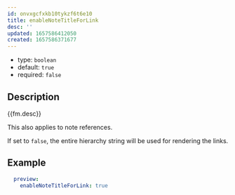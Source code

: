 ```yaml
---
id: onvxgcfxkb10tykzf6t6e10
title: enableNoteTitleForLink
desc: ''
updated: 1657586412050
created: 1657586371677
---
```


- type: `boolean`
- default: `true` 
- required: `false`

## Description
{{fm.desc}}

This also applies to note references. 

If set to `false`, the entire hierarchy string will be used for rendering the links.

## Example

```yml
  preview:
    enableNoteTitleForLink: true
```
